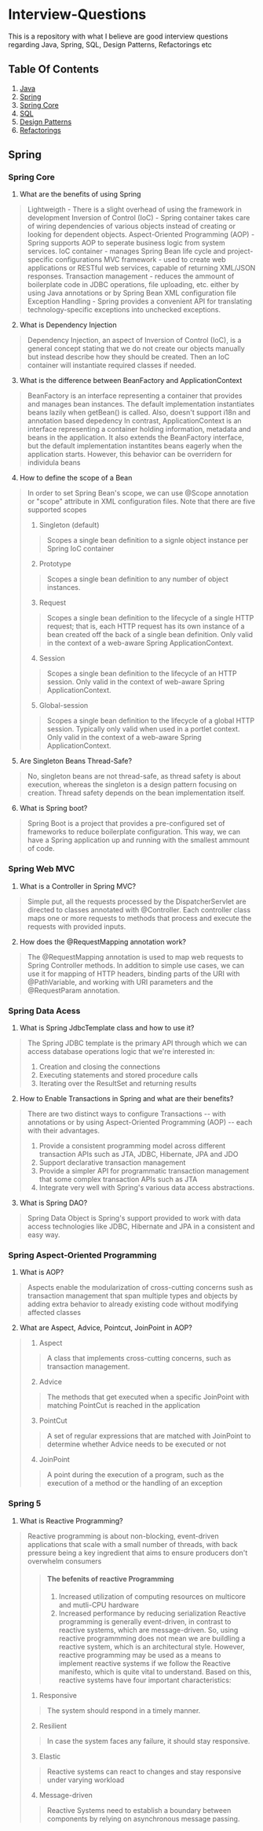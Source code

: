 # Interview-Questions
This is a repository with what I believe are good interview questions regarding Java, Spring, SQL, Design Patterns, Refactorings etc

## Table Of Contents

1. [Java](#Java)
2. [Spring](#Spring)
  1. [Spring Core](#Spring-Core)
3. [SQL](#SQL)
4. [Design Patterns](#Design-Patterns)
5. [Refactorings](#Refactorings)

## Spring

### Spring Core
1. What are the benefits of using Spring
> Lightweigth - There is a slight overhead of using the framework in development
> Inversion of Control (IoC) - Spring container takes care of wiring dependencies of various objects instead of creating or looking for dependent objects.
> Aspect-Oriented Programming (AOP) - Spring supports AOP to seperate business logic from system services.
> IoC container - manages Spring Bean life cycle and project-specific configurations
> MVC framework - used to create web applications or RESTful web services, capable of returning XML/JSON responses.
> Transaction management - reduces the ammount of boilerplate code in JDBC operations, file uploading, etc. either by using Java annotations or by Spring Bean XML configuration file
> Exception Handling - Spring provides a convenient API for translating technology-specific exceptions into unchecked exceptions.
2. What is Dependency Injection
> Dependency Injection, an aspect of Inversion of Control (IoC), is a general concept stating that we do not create our objects manually but instead describe how they should be created. Then an IoC container will instantiate required classes if needed.
3. What is the difference between BeanFactory and ApplicationContext
> BeanFactory is an interface representing a container that provides and manages bean instances. The default implementation instantiates beans lazily when getBean() is called. Also, doesn't support i18n and annotation based depedency
> In contrast, ApplicationContext is an interface representing a container holding information, metadata and beans in the application. It also extends the BeanFactory interface, but the default implementation instantites beans eagerly when the application starts. However, this behavior can be overridern for individula beans
> 
4. How to define the scope of a Bean
> In order to set Spring Bean's scope, we can use @Scope annotation or "scope" attribute in XML configuration files. Note that there are five supported scopes
> 1. Singleton (default)
>> Scopes a single bean definition to a signle object instance per Spring IoC container
> 2. Prototype
>> Scopes a single bean definition to any number of object instances.
> 3. Request
>> Scopes a single bean definition to the lifecycle of a single HTTP request; that is, each HTTP request has its own instance of a bean created off the back of a single bean definition. Only valid in the context of a web-aware Spring ApplicationContext.
> 4. Session
>> Scopes a single bean definition to the lifecycle of an HTTP session. Only valid in the context of web-aware Spring ApplicationContext.
> 5. Global-session
>> Scopes a single bean definition to the lifecycle of a global HTTP session. Typically only valid when used in a portlet context. Only valid in the context of a web-aware Spring ApplicationContext.
5. Are Singleton Beans Thread-Safe?
> No, singleton beans are not thread-safe, as thread safety is about execution, whereas the singleton is a design pattern focusing on creation. Thread safety depends on the bean implementation itself.
6. What is Spring boot?
> Spring Boot is a project that provides a pre-configured set of frameworks to reduce boilerplate configuration. This way, we can have a Spring application up and running with the smallest ammount of code.

### Spring Web MVC
1. What is a Controller in Spring MVC?
> Simple put, all the requests processed by the DispatcherServlet are directed to classes annotated with @Controller. Each controller class maps one or more requests to methods that process and execute the requests with provided inputs.
2. How does the @RequestMapping annotation work?
> The @RequestMapping annotation is used to map web requests to Spring Controller methods. In addition to simple use cases, we can use it for mapping of HTTP headers, binding parts of the URI with @PathVariable, and working with URI parameters and the @RequestParam annotation.

### Spring Data Acess
1. What is Spring JdbcTemplate class and how to use it?
> The Spring JDBC template is the primary API through which we can access database operations logic that we're interested in:
> 1. Creation and closing the connections
> 2. Executing statements and stored procedure calls
> 3. Iterating over the ResultSet and returning results
2. How to Enable Transactions in Spring and what are their benefits?
> There are two distinct ways to configure Transactions -- with annotations or by using Aspect-Oriented Programming (AOP) -- each with their advantages.
> 1. Provide a consistent programming model across different transaction APIs such as JTA, JDBC, Hibernate, JPA and JDO
> 2. Support declarative transaction management
> 3. Provide a simpler API for programmatic transaction management that some complex transaction APIs such as JTA
> 4. Integrate very well with Spring's various data access abstractions.
3. What is Spring DAO?
> Spring Data Object is Spring's support provided to work with data access technologies like JDBC, Hibernate and JPA in a consistent and easy way.

### Spring Aspect-Oriented Programming
1. What is AOP?
> Aspects enable the modularization of cross-cutting concerns sush as transaction management that span multiple types and objects by adding extra behavior to already existing code without modifying affected classes
2. What are Aspect, Advice, Pointcut, JoinPoint in AOP?
> 1. Aspect
>> A class that implements cross-cutting concerns, such as transaction management.
> 2. Advice
>> The methods that get executed when a specific JoinPoint with matching PointCut is reached in the application
> 3. PointCut
>> A set of regular expressions that are matched with JoinPoint to determine whether Advice needs to be executed or not
> 4. JoinPoint
>> A point during the execution of a program, such as the execution of a method or the handling of an exception

### Spring 5
1. What is Reactive Programming?
> Reactive programming is about non-blocking, event-driven applications that scale with a small number of threads, with back pressure being a key ingredient that aims to ensure producers don't overwhelm consumers
>> #### The befenits of reactive Programming
>> 1. Increased utilization of computing resources on multicore and mutli-CPU hardware
>> 2. Increased performance by reducing serialization
> Reactive programming is generally event-driven, in contrast to reactive systems, which are message-driven. So, using reactive programmming does not mean we are buildling a reactive system, which is an architectural style.
> However, reactive programming may be used as a means to implement reactive systems if we follow the Reactive manifesto, which is quite vital to understand.
> Based on this, reactive systems have four important characteristics:
> 1. Responsive
>> The system should respond in a timely manner.
> 2. Resilient
>> In case the system faces any failure, it should stay responsive.
> 3. Elastic 
>> Reactive systems can react to changes and stay responsive under varying workload
> 4. Message-driven
>> Reactive Systems need  to establish a boundary between components by relying on asynchronous message passing.
